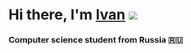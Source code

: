 # Hi there, I'm [Ivan](https://(https://github.com/ponomarevivan1)/) ![](https://github.com/blackcater/blackcater/raw/main/images/Hi.gif) 
### Computer science student from Russia 🇷🇺
